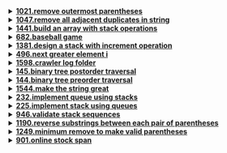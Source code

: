 <details>
<summary><strong><a href = "https://leetcode.com/problems/remove-outermost-parentheses/">1021.remove outermost parentheses</a></strong></summary>

```
class Solution {
public:
    string removeOuterParentheses(string s) {
        string result;
        int balance = 0;
        
        for (char c : s) {
            if (c == '(') {
                if (balance > 0) {
                    result += c;
                }
                balance++;
            } else {
                balance--;
                if (balance > 0) {
                    result += c;
                }
            }
        }
        
        return result;
    }
};
```
</details>

<details>
<summary><strong><a href = "https://leetcode.com/problems/remove-all-adjacent-duplicates-in-string/">1047.remove all adjacent duplicates in string</a></strong></summary>

```
class Solution {
public:
    string removeDuplicates(string s) {
        stack<char> st;
        
        for (char c : s) {
            if (!st.empty() && st.top() == c) {
                st.pop();
            } else {
                st.push(c);
            }
        }
        
        string result;
        while (!st.empty()) {
            result = st.top() + result;
            st.pop();
        }
        
        return result;
    }
};
```
</details>

<details>
<summary><strong><a href = "https://leetcode.com/problems/build-an-array-with-stack-operations/">1441.build an array with stack operations</a></strong></summary>

```
class Solution {
public:
    vector<string> buildArray(vector<int>& target, int n) {
        vector<string> operations;
        int targetIndex = 0;

        for (int i = 1; i <= n && targetIndex < target.size(); ++i) {
            if (i == target[targetIndex]) {
                operations.push_back("Push");
                targetIndex++;
            } else {
                operations.push_back("Push");
                operations.push_back("Pop");
            }
        }

        return operations;
    }
};
```
</details>

<details>
<summary><strong><a href = "https://leetcode.com/problems/baseball-game/">682.baseball game</a></strong></summary>

```
class Solution {
public:
    int calPoints(vector<string>& operations) {
        stack<int> scores;
        int totalScore = 0;

        for (const string& op : operations) {
            if (op == "+") {
                int top = scores.top();
                scores.pop();
                int newTop = top + scores.top();
                scores.push(top);
                scores.push(newTop);
            } else if (op == "D") {
                scores.push(2 * scores.top());
            } else if (op == "C") {
                scores.pop();
            } else {
                scores.push(stoi(op));
            }
        }

        // Calculate total score
        while (!scores.empty()) {
            totalScore += scores.top();
            scores.pop();
        }

        return totalScore;
    }
};
```
</details>

<details>
<summary><strong><a href = "https://leetcode.com/problems/design-a-stack-with-increment-operation/">1381.design a stack with increment operation</a></strong></summary>

```
class CustomStack {
    vector<int> stack;
    int maxSize;
public:
    CustomStack(int maxSize) {
        this->maxSize = maxSize;
    }
    
    void push(int x) {
        if (stack.size() < maxSize) {
            stack.push_back(x);
        }
    }
    
    int pop() {
        if (stack.empty()) {
            return -1;
        } else {
            int val = stack.back();
            stack.pop_back();
            return val;
        }
    }
    
    void increment(int k, int val) {
        int n = min(k, static_cast<int>(stack.size()));
        for (int i = 0; i < n; ++i) {
            stack[i] += val;
        }
    }
};

/**
 * Your CustomStack object will be instantiated and called as such:
 * CustomStack* obj = new CustomStack(maxSize);
 * obj->push(x);
 * int param_2 = obj->pop();
 * obj->increment(k,val);
 */
```
</details>

<details>
<summary><strong><a href = "https://leetcode.com/problems/next-greater-element-i/">496.next greater element i</a></strong></summary>

```
class Solution {
public:
    vector<int> nextGreaterElement(vector<int>& nums1, vector<int>& nums2) {
        stack<int> st;
        unordered_map<int, int> next_greater;

        // Iterate nums2 from right to left
        for (int i = nums2.size() - 1; i >= 0; --i) {
            int num = nums2[i];
            // Pop elements from stack until finding a greater element
            while (!st.empty() && st.top() <= num) {
                st.pop();
            }
            // If there's no greater element, set -1
            if (st.empty()) {
                next_greater[num] = -1;
            } else {  // Otherwise, set the next greater element
                next_greater[num] = st.top();
            }
            // Push current element to stack
            st.push(num);
        }

        // Look up the next greater element for each element in nums1
        vector<int> result;
        for (int num : nums1) {
            result.push_back(next_greater[num]);
        }
        return result;
    }
};
```
</details>

<details>
<summary><strong><a href = "https://leetcode.com/problems/crawler-log-folder/">1598.crawler log folder</a></strong></summary>

```
class Solution {
public:
    int minOperations(vector<string>& logs) {
        stack<string> folders;
        
        for (const string& log : logs) {
            if (log == "../") {
                if (!folders.empty()) {
                    folders.pop();
                }
            } else if (log == "./") {
                // Do nothing
            } else {
                // Extract folder name
                string folderName = log.substr(0, log.length() - 1);
                folders.push(folderName);
            }
        }
        
        return folders.size();
    }
};
```
</details>

<details>
<summary><strong><a href = "https://leetcode.com/problems/binary-tree-postorder-traversal/">145.binary tree postorder traversal</a></strong></summary>

```
/**
 * Definition for a binary tree node.
 * struct TreeNode {
 *     int val;
 *     TreeNode *left;
 *     TreeNode *right;
 *     TreeNode() : val(0), left(nullptr), right(nullptr) {}
 *     TreeNode(int x) : val(x), left(nullptr), right(nullptr) {}
 *     TreeNode(int x, TreeNode *left, TreeNode *right) : val(x), left(left), right(right) {}
 * };
 */
class Solution {
public:
    vector<int> postorderTraversal(TreeNode* root) {
        vector<int> result;
        postorderHelper(root, result);
        return result;
    }

private:
    void postorderHelper(TreeNode* node, vector<int>& result) {
        if (node == nullptr) return; // Base case: if node is null, return
        
        // Recursively traverse the left subtree
        postorderHelper(node->left, result);
        
        // Recursively traverse the right subtree
        postorderHelper(node->right, result);
        
        // Visit the current node
        result.push_back(node->val);
    }
};
```
</details>

<details>
<summary><strong><a href = "">144.binary tree preorder traversal</a></strong></summary>

```
/**
 * Definition for a binary tree node.
 * struct TreeNode {
 *     int val;
 *     TreeNode *left;
 *     TreeNode *right;
 *     TreeNode() : val(0), left(nullptr), right(nullptr) {}
 *     TreeNode(int x) : val(x), left(nullptr), right(nullptr) {}
 *     TreeNode(int x, TreeNode *left, TreeNode *right) : val(x), left(left), right(right) {}
 * };
 */

class Solution {
public:
    vector<int> preorderTraversal(TreeNode* root) {
        vector<int> result;
        preorderHelper(root, result);
        return result;
    }

private:
    void preorderHelper(TreeNode* node, vector<int>& result) {
        if (node == nullptr) return; // Base case: if node is null, return
        
        // Visit the current node
        result.push_back(node->val);
        
        // Recursively traverse the left subtree
        preorderHelper(node->left, result);
        
        // Recursively traverse the right subtree
        preorderHelper(node->right, result);
    }
};
```
</details>

<details>
<summary><strong><a href = "https://leetcode.com/problems/make-the-string-great/">1544.make the string great</a></strong></summary>

```
class Solution {
public:
    string makeGood(string s) {
        stack<char> st;

        for (char c : s) {
            if (!st.empty() && abs(st.top() - c) == 32) { // Check if characters form a bad pair
                st.pop(); // Pop the top character if it forms a bad pair
            } else {
                st.push(c); // Push the current character onto the stack
            }
        }

        // Construct the resulting string from characters remaining in the stack
        string result;
        while (!st.empty()) {
            result = st.top() + result;
            st.pop();
        }

        return result;
    }
};
```
</details>

<details>
<summary><strong><a href = "https://leetcode.com/problems/implement-queue-using-stacks/">232.implement queue using stacks</a></strong></summary>

```
class MyQueue {
    stack <int> inputStack;
    stack <int> outputStack;

    // A function to move elements from inputStack to outputStack
    void moveElements () {
        if (outputStack.empty()) {
            while(!inputStack.empty()) {
                outputStack.push(inputStack.top());
                inputStack.pop();
            }
        }
    }

public:
    MyQueue() {
        
    }
    
    void push(int x) {
        inputStack.push(x);    
    }
    
    int pop() {
        moveElements();
        int front = outputStack.top();
        outputStack.pop();
        return front;
    }
    
    int peek() {
        moveElements();
        return outputStack.top();
    }
    
    bool empty() {
        return (inputStack.empty() && outputStack.empty());
    }
};

/**
 * Your MyQueue object will be instantiated and called as such:
 * MyQueue* obj = new MyQueue();
 * obj->push(x);
 * int param_2 = obj->pop();
 * int param_3 = obj->peek();
 * bool param_4 = obj->empty();
 */
```
</details>

<details>
<summary><strong><a href = "https://leetcode.com/problems/implement-stack-using-queues/">225.implement stack using queues</a></strong></summary>

```
class MyStack {
    queue <int> inputQueue;
    queue <int> outputQueue;


public:
    MyStack() {
        
    }
    
    void push(int x) {
        while(!inputQueue.empty()) {
            outputQueue.push(inputQueue.front());
            inputQueue.pop();
        }
        inputQueue.push(x);
        while(!outputQueue.empty()) {
            inputQueue.push(outputQueue.front());
            outputQueue.pop();
        }
    }
    
    int pop() {
        int top = inputQueue.front();
        inputQueue.pop();
        return top;
    }
    
    int top() {
        return inputQueue.front();
    }
    
    bool empty() {
        return inputQueue.empty();
    }
};

/**
 * Your MyStack object will be instantiated and called as such:
 * MyStack* obj = new MyStack();
 * obj->push(x);
 * int param_2 = obj->pop();
 * int param_3 = obj->top();
 * bool param_4 = obj->empty();
 */
```
</details>

<details>
<summary><strong><a href = "https://leetcode.com/problems/validate-stack-sequences/">946.validate stack sequences</a></strong></summary>

```
class Solution {
public:
    bool validateStackSequences(vector<int>& pushed, vector<int>& popped) {
        stack <int> temp;
        int i = 0, j = 0;
        while(i < pushed.size()) {
            temp.push(pushed[i]);
            while (!temp.empty() && j < popped.size() && popped[j] == temp.top()) {
                temp.pop();
                j++;
            }
            i++;
        }
        return temp.empty() ? true : false;
    }
};
```
</details>

<details>
<summary><strong><a href = "https://leetcode.com/problems/reverse-substrings-between-each-pair-of-parentheses/">1190.reverse substrings between each pair of parentheses</a></strong></summary>

```
class Solution {
public:
    string reverseParentheses(string s) {
        stack <char> st;
        string str = "";
        
        for(int i = 0; i < s.length(); i++) {
            if (s[i] == '(')
                st.push(s[i]);
            if(isalpha(s[i]))
                st.push(s[i]);
            if(s[i] == ')') {
                while(st.top() != '(') {
                    str += st.top();
                    st.pop();
                }
                st.pop();
                for(int i = 0; i < str.length(); i++) {
                    st.push(str[i]);
                }

                str = "";
            }        
        }

        while(!st.empty()) {
            str += st.top();
            st.pop();
        }
        reverse(str.begin(), str.end());
        return str;
    }
};
```
</details>

<details>
<summary><strong><a href = "https://leetcode.com/problems/minimum-remove-to-make-valid-parentheses/">1249.minimum remove to make valid parentheses</a></strong></summary>

```
class Solution {
public:
    string minRemoveToMakeValid(string s) {
        stack <int> st;
        vector <bool> is_removal(s.size(), false);
        string valid = "";

        for(int i = 0; i < s.size(); i++) {
            if(s[i] == '(')
                st.push(i);
            else if(s[i] == ')') {
                if(st.empty())
                    is_removal[i] = true;
                else
                    st.pop();
            }
        }

        while(!st.empty()) {
            is_removal[st.top()] = true;
            st.pop();
        }

        for(int i = 0; i < s.size(); i++) {
            if(!is_removal[i])
                valid += s[i];
        }

        return valid;
    }
};
```
</details>

<details>
<summary><strong><a href = "">901.online stock span</a></strong></summary>

```
class StockSpanner {
public:
    stack <pair<int, int>> st;
    int count = 1;
    StockSpanner() {}
    
    int next(int price) {
        int ans;
        if(st.empty()) {
            st.push({price, count});
            ans = 1;
        }
        else if(!st.empty() && st.top().first > price) {
            ans = count - st.top().second;
        }
        else if (!st.empty() && st.top().first <= price) {
            while(!st.empty() && st.top().first <= price) {
                st.pop();
            }
            if(st.empty()) {
                ans = count;
            }
            else {
                ans = count - st.top().second;
            }
        }
        st.push({price, count});
        count++;

        return ans;
    }
};

/**
 * Your StockSpanner object will be instantiated and called as such:
 * StockSpanner* obj = new StockSpanner();
 * int param_1 = obj->next(price);
 */
```
</details>